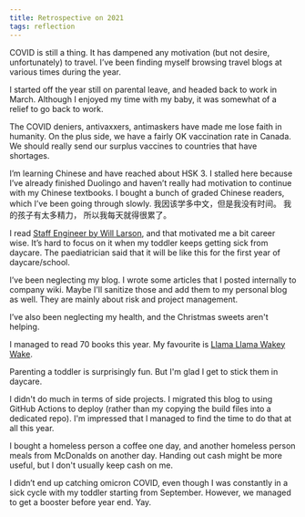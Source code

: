 ```yaml
---
title: Retrospective on 2021
tags: reflection
---
```


COVID is still a thing.
It has dampened any motivation (but not desire, unfortunately) to travel.
I’ve been finding myself browsing travel blogs at various times during the year.

I started off the year still on parental leave, and headed back to work in March. 
Although I enjoyed my time with my baby, it was somewhat of a relief to go back to work.

The COVID deniers, antivaxxers, antimaskers have made me lose faith in humanity.
On the plus side, we have a fairly OK vaccination rate in Canada.
We should really send our surplus vaccines to countries that have shortages.

I’m learning Chinese and have reached about HSK 3.
I stalled here because I’ve already finished Duolingo
and haven’t really had motivation to continue with my Chinese textbooks.
I bought a bunch of graded Chinese readers, which I’ve been going through slowly.
我因该学多中文，但是我没有时间。
我的孩子有太多精力， 所以我每天就得很累了。

I read [Staff Engineer by Will Larson](https://www.goodreads.com/book/show/56481725-staff-engineer),
and that motivated me a bit career wise.
It’s hard to focus on it when my toddler keeps getting sick from daycare.
The paediatrician said that it will be like this for the first year of daycare/school.

I’ve been neglecting my blog.
I wrote some articles that I posted internally to company wiki.
Maybe I'll sanitize those and add them to my personal blog as well.
They are mainly about risk and project management.

I’ve also been neglecting my health, and the Christmas sweets aren't helping.

I managed to read 70 books this year.
My favourite is [Llama Llama Wakey Wake](https://www.goodreads.com/book/show/11737287-llama-llama-wakey-wake).

Parenting a toddler is surprisingly fun.
But I'm glad I get to stick them in daycare.

I didn't do much in terms of side projects.
I migrated this blog to using GitHub Actions to deploy
(rather than my copying the build files into a dedicated repo).
I'm impressed that I managed to find the time to do that at all this year.

I bought a homeless person a coffee one day,
and another homeless person meals from McDonalds on another day.
Handing out cash might be more useful, but I don't usually keep cash on me.

I didn’t end up catching omicron COVID,
even though I was constantly in a sick cycle with my toddler
starting from September.
However, we managed to get a booster before year end.
Yay.